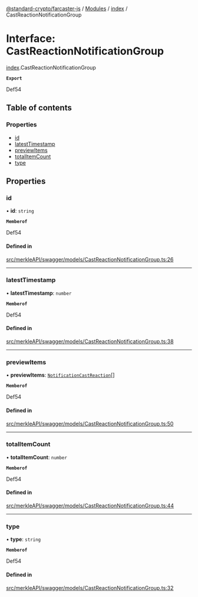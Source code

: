 [@standard-crypto/farcaster-js](../README.md) / [Modules](../modules.md) / [index](../modules/index.md) / CastReactionNotificationGroup

# Interface: CastReactionNotificationGroup

[index](../modules/index.md).CastReactionNotificationGroup

**`Export`**

Def54

## Table of contents

### Properties

- [id](index.CastReactionNotificationGroup.md#id)
- [latestTimestamp](index.CastReactionNotificationGroup.md#latesttimestamp)
- [previewItems](index.CastReactionNotificationGroup.md#previewitems)
- [totalItemCount](index.CastReactionNotificationGroup.md#totalitemcount)
- [type](index.CastReactionNotificationGroup.md#type)

## Properties

### id

• **id**: `string`

**`Memberof`**

Def54

#### Defined in

[src/merkleAPI/swagger/models/CastReactionNotificationGroup.ts:26](https://github.com/standard-crypto/farcaster-js/blob/main/src/merkleAPI/swagger/models/CastReactionNotificationGroup.ts#L26)

___

### latestTimestamp

• **latestTimestamp**: `number`

**`Memberof`**

Def54

#### Defined in

[src/merkleAPI/swagger/models/CastReactionNotificationGroup.ts:38](https://github.com/standard-crypto/farcaster-js/blob/main/src/merkleAPI/swagger/models/CastReactionNotificationGroup.ts#L38)

___

### previewItems

• **previewItems**: [`NotificationCastReaction`](index.NotificationCastReaction.md)[]

**`Memberof`**

Def54

#### Defined in

[src/merkleAPI/swagger/models/CastReactionNotificationGroup.ts:50](https://github.com/standard-crypto/farcaster-js/blob/main/src/merkleAPI/swagger/models/CastReactionNotificationGroup.ts#L50)

___

### totalItemCount

• **totalItemCount**: `number`

**`Memberof`**

Def54

#### Defined in

[src/merkleAPI/swagger/models/CastReactionNotificationGroup.ts:44](https://github.com/standard-crypto/farcaster-js/blob/main/src/merkleAPI/swagger/models/CastReactionNotificationGroup.ts#L44)

___

### type

• **type**: `string`

**`Memberof`**

Def54

#### Defined in

[src/merkleAPI/swagger/models/CastReactionNotificationGroup.ts:32](https://github.com/standard-crypto/farcaster-js/blob/main/src/merkleAPI/swagger/models/CastReactionNotificationGroup.ts#L32)
